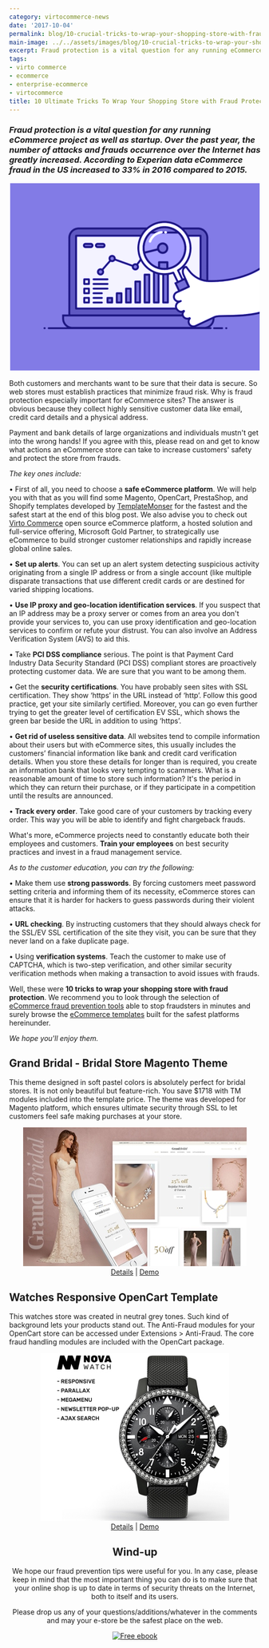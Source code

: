 ```yaml
---
category: virtocommerce-news
date: '2017-10-04'
permalink: blog/10-crucial-tricks-to-wrap-your-shopping-store-with-fraud-protection
main-image: ../../assets/images/blog/10-crucial-tricks-to-wrap-your-shopping-store-with-fraud-protection.jpg
excerpt: Fraud protection is a vital question for any running eCommerce project as well as startup. Learn some key actions to increase customers' safety and protect the store. Check out 10 tricks to wrap your shopping store with fraud protection in our new article.
tags:
- virto commerce
- ecommerce
- enterprise-ecommerce
- virtocommerce
title: 10 Ultimate Tricks To Wrap Your Shopping Store with Fraud Protection
---
```

### <dfn>Fraud protection is a vital question for any running eCommerce project as well as startup. Over the past year, the number of attacks and frauds occurrence over the Internet has greatly increased. According to Experian data eCommerce fraud in the US increased to 33% in 2016 compared to 2015.</dfn>

<div style="text-align: center;"><img src="../../assets/images/blog/10-crucial-tricks-to-wrap-your-shopping-store-with-fraud-protection.gif" /></div>

Both customers and merchants want to be sure that their data is secure. So web stores must establish practices that minimize fraud risk. Why is fraud protection especially important for eCommerce sites? The answer is obvious because they collect highly sensitive customer data like email, credit card details and a physical address.

Payment and bank details of large organizations and individuals mustn't get into the wrong hands! If you agree with this, please read on and get to know what actions an eCommerce store can take to increase customers' safety and protect the store from frauds.

<i>The key ones include:</i>

•	First of all, you need to choose a <strong>safe eCommerce platform</strong>. We will help you with that as you will find some Magento, OpenCart, PrestaShop, and Shopify templates developed by <a href="https://www.templatemonster.com/?aff=virtocommerce&utm_campaign=blog_site_virtocommerce&utm_source=10.01.2017_guestpost&utm_medium=fraud" rel="nofollow">TemplateMonser</a> for the fastest and the safest start at the end of this blog post. We also advise you to check out [Virto Commerce](https://virtocommerce.com/) open source eCommerce platform, a hosted solution and full-service offering, Microsoft Gold Partner, to strategically use eCommerce to build stronger customer relationships and rapidly increase global online sales.

•	<strong>Set up alerts</strong>. You can set up an alert system detecting suspicious activity originating from a single IP address or from a single account (like multiple disparate transactions that use different credit cards or are destined for varied shipping locations.

•	<strong>Use IP proxy and geo-location identification services</strong>. If you suspect that an IP address may be a proxy server or comes from an area you don't provide your services to, you can use proxy identification and geo-location services to confirm or refute your distrust. You can also involve an Address Verification System (AVS) to aid this.

•	Take <strong>PCI DSS compliance</strong> serious. The point is that Payment Card Industry Data Security Standard (PCI DSS) compliant stores are proactively protecting customer data. We are sure that you want to be among them.

•	Get the <strong>security certifications</strong>. You have probably seen sites with SSL certification. They show ‘https’ in the URL instead of ‘http’. Follow this good practice, get your site similarly certified. Moreover, you can go even further trying to get the greater level of certification EV SSL, which shows the green bar beside the URL in addition to using ‘https’.

•	<strong>Get rid of useless sensitive data</strong>. All websites tend to compile information about their users but with eCommerce sites, this usually includes the customers’ financial information like bank and credit card verification details. When you store these details for longer than is required, you create an information bank that looks very tempting to scammers. What is a reasonable amount of time to store such information? It's the period in which they can return their purchase, or if they participate in a competition until the results are announced.

•	<strong>Track every order</strong>. Take good care of your customers by tracking every order. This way you will be able to identify and fight chargeback frauds.

What's more, eCommerce projects need to constantly educate both their employees and customers. <strong>Train your employees</strong> on best security practices and invest in a fraud management service.

<i>As to the customer education, you can try the following:</i>

•	Make them use <strong>strong passwords</strong>. By forcing customers meet password setting criteria and informing them of its necessity, eCommerce stores can ensure that it is harder for hackers to guess passwords during their violent attacks.

•	<strong>URL checking</strong>. By instructing customers that they should always check for the SSL/EV SSL certification of the site they visit, you can be sure that they never land on a fake duplicate page.

•	Using <strong>verification systems</strong>. Teach the customer to make use of CAPTCHA, which is two-step verification, and other similar security verification methods when making a transaction to avoid issues with frauds.

Well, these were <strong>10 tricks to wrap your shopping store with fraud protection</strong>. We recommend you to look through the selection of <a href="https://www.templatemonster.com/blog/10-ecommerce-fraud-prevention-tools/" rel="nofollow">eCommerce fraud prevention tools</a> able to stop fraudsters in minutes and surely browse the <a href="https://www.templatemonster.com/ecommerce-templates.php" rel="nofollow">eCommerce templates</a> built for the safest platforms hereinunder.

<i>We hope you'll enjoy them.</i>

<h2>Grand Bridal - Bridal Store Magento Theme</h2>

This theme designed in soft pastel colors is absolutely perfect for bridal stores. It is not only beautiful but feature-rich. You save $1718 with TM modules included into the template price. The theme was developed for Magento platform, which ensures ultimate security through SSL to let customers feel safe making purchases at your store.

<div style="text-align: center";><img src="../../assets/images/blog/bridal-store-magento-theme.jpg" /></div>
<div style="text-align: center;"><a href="https://www.templatemonster.com/magento-themes/62101.html?aff=virtocommerce&utm_campaign=blog_site_virtocommerce&utm_source=10.01.2017_guestpost&utm_medium=fraud" rel="nofollow">Details</a> | <a href="/https://www.templatemonster.com/demo/62101.html?aff=virtocommerce&utm_campaign=blog_site_virtocommerce&utm_source=10.01.2017_guestpost&utm_medium=fraud" rel="nofollow">Demo</a>
</div>

<h2>Watches Responsive OpenCart Template</h2>

This watches store was created in neutral grey tones. Such kind of background lets your products stand out. The Anti-Fraud modules for your OpenCart store can be accessed under Extensions > Anti-Fraud. The core fraud handling modules are included with the OpenCart package.

<div style="text-align: center";><img src="../../assets/images/blog/watches-responsive-opencart-template.jpg" /></div>
<div style="text-align: center;"><a href="/https://www.templatemonster.com/magento-themes/62101.html?aff=virtocommerce&utm_campaign=blog_site_virtocommerce&utm_source=10.01.2017_guestpost&utm_medium=fraud" rel="nofollow">Details</a> | <a href="https://www.templatemonster.com/demo/64111.html?aff=virtocommerce&utm_campaign=blog_site_virtocommerce&utm_source=10.01.2017_guestpost&utm_medium=fraud" rel="nofollow">Demo</a>

<h2><strong>Wind-up</strong></h2>

We hope our fraud prevention tips were useful for you. In any case, please keep in mind that the most important thing you can do is to make sure that your online shop is up to date in terms of security threats on the Internet, both to itself and its users.

Please drop us any of your questions/additions/whatever in the comments and may your e-store be the safest place on the web.

<a href="http://ebooks.templatemonster.com/10-ways-to-earn-money-and-become-rich-%d0%ben-the-internet/?affiliate_id=virtocommerce&theme_color=blue&download_var=email&view=button"><img width="700" src="vc-content/pages/assets/images/blog/10-ways-to-earn-money-and-become-rich-in-the-internet.jpg" alt=" Free ebook"></a>
